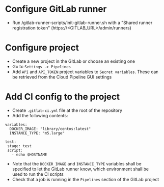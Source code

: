 # Configure GitLab runner
* Run /gitlab-runner-scripts/init-gitlab-runner.sh with a "Shared runner registration token" (https://<GITLAB_URL>/admin/runners)

# Configure project
* Create a new project in the GitLab or choose an existing one
* Go to `Settings -> Pipelines`
* Add `API` and `API_TOKEN` project variables to `Secret variables`. These can be retrieved from the Cloud Pipeline GUI settings

# Add CI config to the project
* Create `.gitlab-ci.yml` file at the root of the repository
* Add the following contents:
```
variables:
  DOCKER_IMAGE: "library/centos:latest"
  INSTANCE_TYPE: "m5.large"

test:
 stage: test
 script:
   - echo $HOSTNAME
```
* Note that the `DOCKER_IMAGE` and `INSTANCE_TYPE` variables shall be specified to let the GitLab runner know, which environment shall be used to run the CI scripts
* Check that a job is running in the `Pipelines` section of the GitLab project